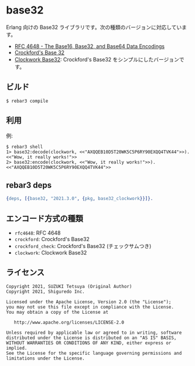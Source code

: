 # base32

Erlang 向けの Base32 ライブラリです。次の種類のバージョンに対応しています。

- [RFC 4648 \- The Base16, Base32, and Base64 Data Encodings](https://tools.ietf.org/html/rfc4648)
- [Crockford's Base 32](https://www.crockford.com/base32.html)
- [Clockwork Base32](https://gist.github.com/szktty/228f85794e4187882a77734c89c384a8): Crockford's Base32 をシンプルにしたバージョンです。

## ビルド

```shell
$ rebar3 compile
```

## 利用

例:

```
$ rebar3 shell
1> base32:decode(clockwork, <<"AXQQEB10D5T20WK5C5P6RY90EXQQ4TVK44">>).
<<"Wow, it really works!">>
2> base32:encode(clockwork, <<"Wow, it really works!">>).
<<"AXQQEB10D5T20WK5C5P6RY90EXQQ4TVK44">>
```

## rebar3 deps

```erlang
{deps, [{base32, "2021.3.0", {pkg, base32_clockwork}}]}.
```

## エンコード方式の種類

- `rfc4648`: RFC 4648
- `crockford`: Crockford's Base32
- `crockford_check`: Crockford's Base32 (チェックサムつき)
- `clockwork`: Clockwork Base32

## ライセンス

```
Copyright 2021, SUZUKI Tetsuya (Original Author)
Copyright 2021, Shiguredo Inc.

Licensed under the Apache License, Version 2.0 (the "License");
you may not use this file except in compliance with the License.
You may obtain a copy of the License at

   http://www.apache.org/licenses/LICENSE-2.0

Unless required by applicable law or agreed to in writing, software
distributed under the License is distributed on an "AS IS" BASIS,
WITHOUT WARRANTIES OR CONDITIONS OF ANY KIND, either express or implied.
See the License for the specific language governing permissions and
limitations under the License.
```
